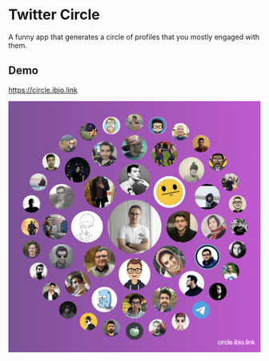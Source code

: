 # Twitter Circle

A funny app that generates a circle of profiles that you mostly engaged with them.

## Demo

https://circle.ibio.link

![](./public/demo.png)
